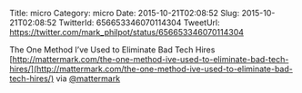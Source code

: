 Title: micro
Category: micro
Date: 2015-10-21T02:08:52
Slug: 2015-10-21T02:08:52
TwitterId: 656653346070114304
TweetUrl: https://twitter.com/mark_philpot/status/656653346070114304

The One Method I’ve Used to Eliminate Bad Tech Hires [http://mattermark.com/the-one-method-ive-used-to-eliminate-bad-tech-hires/](http://mattermark.com/the-one-method-ive-used-to-eliminate-bad-tech-hires/) via [@mattermark](https://twitter.com/mattermark)